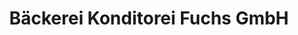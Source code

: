 ---
title: "Bäckerei Konditorei Fuchs GmbH"
url: /diepoldsau/baeckerei-konditorei-fuchs-gmbh/
shop: Bäckerei
---
